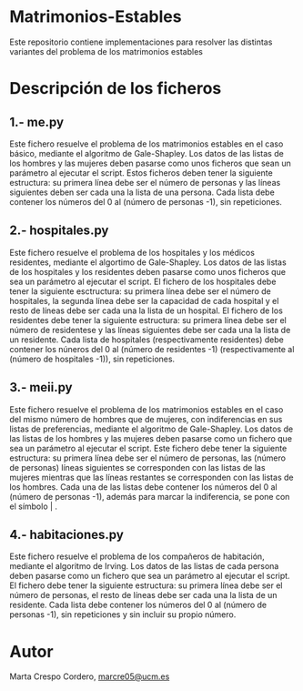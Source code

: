 # Matrimonios-Estables
Este repositorio contiene implementaciones para resolver las distintas variantes del problema de los matrimonios estables

Descripción de los ficheros
===========================

1.- me.py
---------

Este fichero resuelve el problema de los matrimonios estables en el caso básico, mediante el algoritmo de Gale-Shapley. Los datos de las listas de los hombres y las mujeres deben pasarse como unos ficheros que sean un parámetro al ejecutar el script. Estos ficheros deben tener la siguiente estructura: su primera línea debe ser el número de personas y las líneas siguientes deben ser cada una la lista de una persona. Cada lista debe contener los números del 0 al (número de personas -1), sin repeticiones.


2.- hospitales.py
-----------------

Este fichero resuelve el problema de los hospitales y los médicos residentes, mediante el algortimo de Gale-Shapley. Los datos de las listas de los hospitales y los residentes deben pasarse como unos ficheros que sea un parámetro al ejecutar el script. El fichero de los hospitales debe tener la siguiente esctructura: su primera línea debe ser el número de hospitales, la segunda línea debe ser la capacidad de cada hospital y el resto de líneas debe ser cada una la lista de un hospital. El fichero de los residentes debe tener la siguiente estructura: su primera línea debe ser el número de residentese y las líneas siguientes debe ser cada una la lista de un residente. Cada lista de hospitales (respectivamente residentes) debe contener los núneros del 0 al (número de residentes -1) (respectivamente al (número de hospitales -1)), sin repeticiones.


3.- meii.py
-----------

Este fichero resuelve el problema de los matrimonios estables en el caso del mismo número de hombres que de mujeres, con indiferencias en sus listas de preferencias, mediante el algoritmo de Gale-Shapley. Los datos de las listas de los hombres y las mujeres deben pasarse como un fichero que sea un parámetro al ejecutar el script. Este fichero debe tener la siguiente estructura: su primera línea debe ser el número de personas, las (número de personas) líneas siguientes se corresponden con las listas de las mujeres mientras que las líneas restantes se corresponden con las listas de los hombres. Cada una de las listas debe contener los números del 0 al (número de personas -1), además para marcar la indiferencia, se pone con el símbolo | .


4.- habitaciones.py
-------------------

Este fichero resuelve el problema de los compañeros de habitación, mediante el algoritmo de Irving. Los datos de las listas de cada persona deben pasarse como un fichero que sea un parámetro al ejecutar el script. El fichero debe tener la siguiente estructura: su primera línea debe ser el número de personas, el resto de líneas debe ser cada una la lista de un residente. Cada lista debe contener los números del 0 al (número de personas -1), sin repeticiones y sin incluir su propio número.

Autor
=====
Marta Crespo Cordero, marcre05@ucm.es
